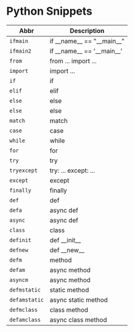 # Python Snippets

| Abbr        | Description                       |
| ----------- | --------------------------------- |
| `ifmain`      | if \_\_name\_\_ == "\_\_main\_\_" |
| `ifmain2`     | if \_\_name\_\_ == '\_\_main\_\_' |
| `from`        | from ... import ...               |
| `import`      | import ...                        |
| `if`          | if                                |
| `elif`        | elif                              |
| `else`        | else                              |
| `else`        | else                              |
| `match`       | match                             |
| `case`        | case                              |
| `while`       | while                             |
| `for`         | for                               |
| `try`         | try                               |
| `tryexcept`   | try: ... except: ...              |
| `except`      | except                            |
| `finally`     | finally                           |
| `def`         | def                               |
| `defa`        | async def                         |
| `async`       | async def                         |
| `class`       | class                             |
| `definit`     | def \_\_init\_\_                  |
| `defnew`      | def \_\_new\_\_                   |
| `defm`        | method                            |
| `defam`       | async method                      |
| `asyncm`      | async method                      |
| `defmstatic`  | static method                     |
| `defamstatic` | async static method               |
| `defmclass`   | class method                      |
| `defamclass`  | async class method                |
